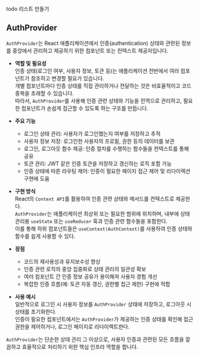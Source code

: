 todo 리스트 만들기
## AuthProvider

`AuthProvider`는 React 애플리케이션에서 인증(authentication) 상태와 관련된 정보를 중앙에서 관리하고 제공하기 위한 컴포넌트 또는 컨텍스트 제공자입니다.

- **역할 및 필요성**  
  인증 상태(로그인 여부, 사용자 정보, 토큰 등)는 애플리케이션 전반에서 여러 컴포넌트가 참조하고 변경할 필요가 있습니다.  
  개별 컴포넌트마다 인증 상태를 직접 관리하거나 전달하는 것은 비효율적이고 코드 중복을 초래할 수 있습니다.  
  따라서, `AuthProvider`를 사용해 인증 관련 상태와 기능을 전역으로 관리하고, 필요한 컴포넌트가 손쉽게 접근할 수 있도록 하는 구조를 만듭니다.

- **주요 기능**  
  - 로그인 상태 관리: 사용자가 로그인했는지 여부를 저장하고 추적  
  - 사용자 정보 저장: 로그인한 사용자의 프로필, 권한 등의 데이터를 보관  
  - 로그인, 로그아웃 함수 제공: 인증 절차를 수행하는 함수들을 컨텍스트를 통해 공유  
  - 토큰 관리: JWT 같은 인증 토큰을 저장하고 갱신하는 로직 포함 가능  
  - 인증 상태에 따른 라우팅 제어: 인증이 필요한 페이지 접근 제어 및 리다이렉션 구현에 도움  

- **구현 방식**  
  React의 `Context API`를 활용하여 인증 관련 상태와 메서드를 컨텍스트로 제공한다.  
  `AuthProvider`는 애플리케이션 최상위 또는 필요한 범위에 위치하며, 내부에 상태 관리용 `useState` 또는 `useReducer` 훅과 인증 관련 함수들을 포함한다.  
  이를 통해 하위 컴포넌트들은 `useContext(AuthContext)`를 사용하여 인증 상태와 함수를 쉽게 사용할 수 있다.

- **장점**  
  - 코드의 재사용성과 유지보수성 향상  
  - 인증 관련 로직의 중앙 집중화로 상태 관리의 일관성 확보  
  - 여러 컴포넌트 간 인증 정보 공유가 용이해져 사용자 경험 개선  
  - 복잡한 인증 흐름(예: 토큰 자동 갱신, 권한별 접근 제한) 구현에 적합  

- **사용 예시**  
  일반적으로 로그인 시 사용자 정보를 `AuthProvider` 상태에 저장하고, 로그아웃 시 상태를 초기화한다.  
  인증이 필요한 컴포넌트에서는 `AuthProvider`가 제공하는 인증 상태를 확인해 접근 권한을 제어하거나, 로그인 페이지로 리다이렉트한다.

`AuthProvider`는 단순한 상태 관리 그 이상으로, 사용자 인증과 관련된 모든 흐름을 깔끔하고 효율적으로 처리하기 위한 핵심 인프라 역할을 합니다.
